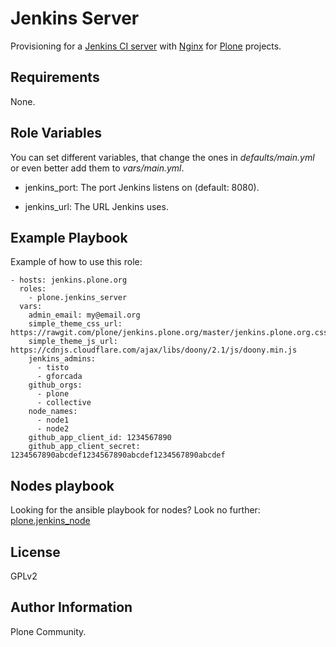 Jenkins Server
==============

Provisioning for a [Jenkins CI server](http://jenkins-ci.org/) with [Nginx](http://nginx.org/) for [Plone](https://plone.org/) projects.

Requirements
------------

None.

Role Variables
--------------

You can set different variables,
that change the ones in *defaults/main.yml* or even better add them to *vars/main.yml*.

  * jenkins_port: The port Jenkins listens on (default: 8080).

  * jenkins_url: The URL Jenkins uses.


Example Playbook
----------------

Example of how to use this role:

    - hosts: jenkins.plone.org
      roles:
        - plone.jenkins_server
      vars:
        admin_email: my@email.org
        simple_theme_css_url: https://rawgit.com/plone/jenkins.plone.org/master/jenkins.plone.org.css
        simple_theme_js_url: https://cdnjs.cloudflare.com/ajax/libs/doony/2.1/js/doony.min.js
        jenkins_admins:
          - tisto
          - gforcada
        github_orgs:
          - plone
          - collective
        node_names:
          - node1
          - node2
        github_app_client_id: 1234567890
        github_app_client_secret: 1234567890abcdef1234567890abcdef1234567890abcdef

Nodes playbook
--------------

Looking for the ansible playbook for nodes?
Look no further: [plone.jenkins_node](https://github.com/plone/plone.jenkins_node/)

License
-------

GPLv2

Author Information
------------------

Plone Community.
